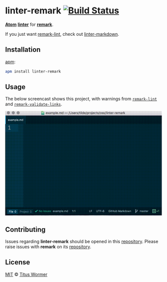 # linter-remark [![Build Status][travis-badge]][travis]

[**Atom**][atom] [**linter**][linter] for [**remark**][remark].

If you just want [remark-lint][], check out [linter-markdown][].

## Installation

[apm][apm-install]:

```bash
apm install linter-remark
```

## Usage

The below screencast shows this project, with warnings from
[`remark-lint`][remark-lint] and
[`remark-validate-links`][remark-validate-links].

![screencast][]

## Contributing

Issues regarding **linter-remark** should be opened in this
[repository][linter-issues].
Please raise issues with **remark** on its [repository][remark-issues].

## License

[MIT][license] © [Titus Wormer][author]

<!-- Definitions -->

[travis-badge]: https://img.shields.io/travis/wooorm/linter-remark.svg

[travis]: https://travis-ci.org/wooorm/linter-remark

[apm-install]: https://github.com/atom/apm

[license]: license

[author]: http://wooorm.com

[atom]: https://atom.io

[remark]: https://github.com/remarkjs/remark

[linter]: https://github.com/steelbrain/linter

[screencast]: https://raw.githubusercontent.com/wooorm/linter-remark/master/screencast.gif

[remark-lint]: https://github.com/remarkjs/remark-lint

[remark-validate-links]: https://github.com/remarkjs/remark-validate-links

[linter-markdown]: https://github.com/AtomLinter/linter-markdown

[linter-issues]: https://github.com/wooorm/linter-remark/issues

[remark-issues]: https://github.com/remarkjs/remark/issues

